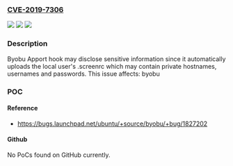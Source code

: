 ### [CVE-2019-7306](https://cve.mitre.org/cgi-bin/cvename.cgi?name=CVE-2019-7306)
![](https://img.shields.io/static/v1?label=Product&message=byobu&color=blue)
![](https://img.shields.io/static/v1?label=Version&message=%3C%205.128-0ubuntu1%20&color=brighgreen)
![](https://img.shields.io/static/v1?label=Vulnerability&message=TODO&color=brighgreen)

### Description

Byobu Apport hook may disclose sensitive information since it automatically uploads the local user's .screenrc which may contain private hostnames, usernames and passwords. This issue affects: byobu

### POC

#### Reference
- https://bugs.launchpad.net/ubuntu/+source/byobu/+bug/1827202

#### Github
No PoCs found on GitHub currently.

